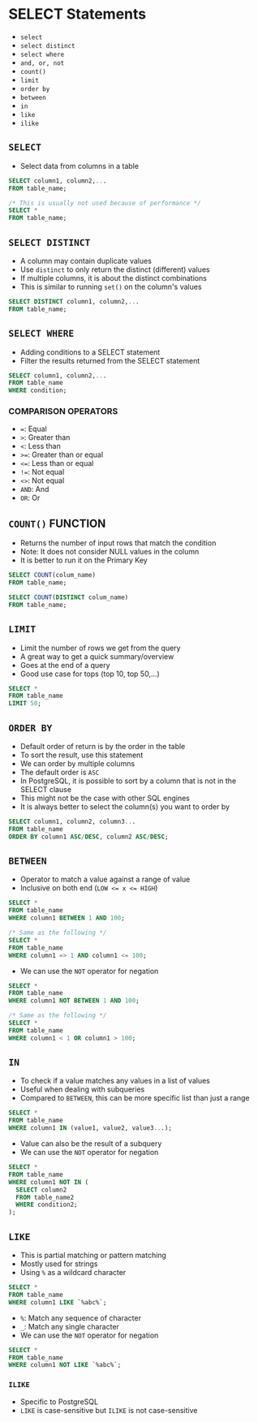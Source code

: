 # SELECT Statements

- `select`
- `select distinct`
- `select where`
- `and, or, not`
- `count()`
- `limit`
- `order by`
- `between`
- `in`
- `like`
- `ilike`

## `SELECT`

- Select data from columns in a table

```sql
SELECT column1, column2,...
FROM table_name;
```

```sql
/* This is usually not used because of performance */
SELECT *
FROM table_name;
```

## `SELECT DISTINCT`

- A column may contain duplicate values
- Use `distinct` to only return the distinct (different) values
- If multiple columns, it is about the distinct combinations
- This is similar to running `set()` on the column's values

```sql
SELECT DISTINCT column1, column2,...
FROM table_name;
```

## `SELECT WHERE`

- Adding conditions to a SELECT statement
- Filter the results returned from the SELECT statement

```sql
SELECT column1, column2,...
FROM table_name
WHERE condition;
```

### COMPARISON OPERATORS

- `=`: Equal
- `>`: Greater than
- `<`: Less than
- `>=`: Greater than or equal
- `<=`: Less than or equal
- `!=`: Not equal
- `<>`: Not equal
- `AND`: And
- `OR`: Or

## `COUNT()` FUNCTION

- Returns the number of input rows that match the condition
- Note: It does not consider NULL values in the column
- It is better to run it on the Primary Key

```sql
SELECT COUNT(colum_name)
FROM table_name;
```

```sql
SELECT COUNT(DISTINCT colum_name)
FROM table_name;
```

## `LIMIT`

- Limit the number of rows we get from the query
- A great way to get a quick summary/overview
- Goes at the end of a query
- Good use case for tops (top 10, top 50,...)

```sql
SELECT *
FROM table_name
LIMIT 50;
```

## `ORDER BY`

- Default order of return is by the order in the table
- To sort the result, use this statement
- We can order by multiple columns
- The default order is `ASC`
- In PostgreSQL, it is possible to sort by a column that is not in the SELECT clause
- This might not be the case with other SQL engines
- It is always better to select the column(s) you want to order by

```sql
SELECT column1, column2, column3...
FROM table_name
ORDER BY column1 ASC/DESC, column2 ASC/DESC;
```

## `BETWEEN`

- Operator to match a value against a range of value
- Inclusive on both end (`LOW <= x <= HIGH`)

```sql
SELECT *
FROM table_name
WHERE column1 BETWEEN 1 AND 100;
```

```sql
/* Same as the following */
SELECT *
FROM table_name
WHERE column1 => 1 AND column1 <= 100;
```

- We can use the `NOT` operator for negation

```sql
SELECT *
FROM table_name
WHERE column1 NOT BETWEEN 1 AND 100;
```

```sql
/* Same as the following */
SELECT *
FROM table_name
WHERE column1 < 1 OR column1 > 100;
```

## `IN`

- To check if a value matches any values in a list of values
- Useful when dealing with subqueries
- Compared to `BETWEEN`, this can be more specific list than just a range

```sql
SELECT *
FROM table_name
WHERE column1 IN (value1, value2, value3...);
```

- Value can also be the result of a subquery
- We can use the `NOT` operator for negation

```sql
SELECT *
FROM table_name
WHERE column1 NOT IN (
  SELECT column2
  FROM table_name2
  WHERE condition2;
);
```

## `LIKE`

- This is partial matching or pattern matching
- Mostly used for strings
- Using `%` as a wildcard character

```sql
SELECT *
FROM table_name
WHERE column1 LIKE `%abc%`;
```

- `%`: Match any sequence of character
- `_`: Match any single character
- We can use the `NOT` operator for negation

```sql
SELECT *
FROM table_name
WHERE column1 NOT LIKE `%abc%`;
```

### `ILIKE`

- Specific to PostgreSQL
- `LIKE` is case-sensitive but `ILIKE` is not case-sensitive

